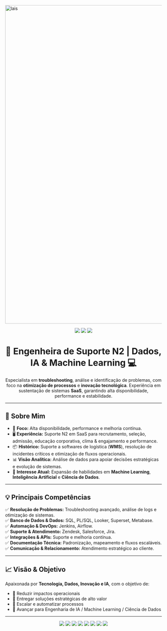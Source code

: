 <img width="1536" height="1024" alt="lais" src="https://github.com/user-attachments/assets/1774d16c-1f9b-434f-8d7e-909cbda7bd47" />

<!-- Banner -->
<p align="center">
  <img src="https://img.shields.io/badge/Tecnologia-Preto?style=for-the-badge&logo=github&logoColor=white" />
  <img src="https://img.shields.io/badge/Dados-Azul?style=for-the-badge&logo=databricks&logoColor=white" />
  <img src="https://img.shields.io/badge/IA-Preto?style=for-the-badge&logo=python&logoColor=white" />
</p>

<!-- Título -->
<h1 align="center">💙 Engenheira de Suporte N2 | Dados, IA & Machine Learning 💻</h1>

<!-- Descrição -->
<p align="center">
Especialista em <strong>troubleshooting</strong>, análise e identificação de problemas, com foco na <strong>otimização de processos</strong> e <strong>inovação tecnológica</strong>.  
Experiência em sustentação de sistemas <strong>SaaS</strong>, garantindo alta disponibilidade, performance e estabilidade.
</p>

---

## 🚀 Sobre Mim
- 🎯 **Foco:** Alta disponibilidade, performance e melhoria contínua.
- 🖥 **Experiência:** Suporte N2 em SaaS para recrutamento, seleção, admissão, educação corporativa, clima & engajamento e performance.
- 📦 **Histórico:** Suporte a softwares de logística (**WMS**), resolução de incidentes críticos e otimização de fluxos operacionais.
- 📊 **Visão Analítica:** Análise de dados para apoiar decisões estratégicas e evolução de sistemas.
- 🤖 **Interesse Atual:** Expansão de habilidades em **Machine Learning**, **Inteligência Artificial** e **Ciência de Dados**.

---

## 💡 Principais Competências

✅ **Resolução de Problemas:** Troubleshooting avançado, análise de logs e otimização de sistemas.  
✅ **Banco de Dados & Dados:** SQL, PL/SQL, Looker, Superset, Metabase.  
✅ **Automação & DevOps:** Jenkins, Airflow.  
✅ **Suporte & Atendimento:** Zendesk, Salesforce, Jira.  
✅ **Integrações & APIs:** Suporte e melhoria contínua.  
✅ **Documentação Técnica:** Padronização, mapeamento e fluxos escaláveis.  
✅ **Comunicação & Relacionamento:** Atendimento estratégico ao cliente.

---

## 📈 Visão & Objetivo
Apaixonada por **Tecnologia, Dados, Inovação e IA**, com o objetivo de:
- 📌 Reduzir impactos operacionais
- 📌 Entregar soluções estratégicas de alto valor
- 📌 Escalar e automatizar processos
- 📌 Avançar para Engenharia de IA / Machine Learning / Ciência de Dados

---

<!-- Badges Extras -->
<p align="center">
  <!-- Linguagens e Ferramentas -->
  <img src="https://img.shields.io/badge/Python-3776AB?style=for-the-badge&logo=python&logoColor=white" />
  <img src="https://img.shields.io/badge/SQL-000000?style=for-the-badge&logo=postgresql&logoColor=white" />
  <img src="https://img.shields.io/badge/Machine%20Learning-007ACC?style=for-the-badge&logo=azure-machine-learning&logoColor=white" />
  
  <!-- Bibliotecas Data Science -->
  <img src="https://img.shields.io/badge/Pandas-150458?style=for-the-badge&logo=pandas&logoColor=white" />
  <img src="https://img.shields.io/badge/NumPy-013243?style=for-the-badge&logo=numpy&logoColor=white" />
  <img src="https://img.shields.io/badge/Matplotlib-11557c?style=for-the-badge&logo=plotly&logoColor=white" />
  <img src="https://img.shields.io/badge/Seaborn-4B0082?style=for-the-badge&logo=python&logoColor=white" />
  <img src="https://img.shields.io/badge/Scikit--Learn-F7931E?style=for-the-badge&logo=scikit-learn&logoColor=white" />
</p>


